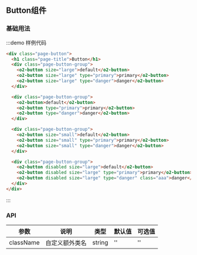 <style lang="css">
  @component-namespace page {
    @component button {
      padding: 0 15px 15px;

      @descendent group {
        margin-bottom: 15px;

        & > * {
          margin-bottom: 15px;
        }
      }
    }
  }
</style>

## Button组件

### 基础用法

:::demo 样例代码
```html
<div class="page-button">
  <h1 class="page-title">Button</h1>
  <div class="page-button-group">
    <o2-button size="large">default</o2-button>
    <o2-button size="large" type="primary">primary</o2-button>
    <o2-button size="large" type="danger">danger</o2-button>
  </div>

  <div class="page-button-group">
    <o2-button>default</o2-button>
    <o2-button type="primary">primary</o2-button>
    <o2-button type="danger">danger</o2-button>
  </div>

  <div class="page-button-group">
    <o2-button size="small">default</o2-button>
    <o2-button size="small" type="primary">primary</o2-button>
    <o2-button size="small" type="danger">danger</o2-button>
  </div>

  <div class="page-button-group">
    <o2-button disabled size="large">default</o2-button>
    <o2-button disabled size="large" type="primary">primary</o2-button>
    <o2-button disabled size="large" type="danger" class="aaa">danger</o2-button>
  </div>
</div>
```
:::


### API

| 参数       | 说明      | 类型       | 默认值       | 可选值       |
|-----------|-----------|-----------|-------------|-------------|
| className | 自定义额外类名 | string  | ''          | ''          |
